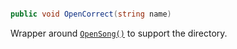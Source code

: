 ```cs

public void OpenCorrect(string name)

```

Wrapper around [`OpenSong()`](./OpenSong.md) to support the directory.